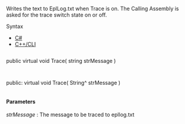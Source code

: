 Writes the text to EplLog.txt when Trace is on. The Calling Assembly is asked for the trace switch state on or off.

Syntax

* [C#](#i-syntax-CS)
* [C++/CLI](#i-syntax-CPP2005)

```
```
public virtual void Trace( 
   string strMessage
)
```
```

```
```
public:
virtual void Trace( 
   String^ strMessage
)
```
```

#### Parameters

*strMessage*
:   The message to be traced to epllog.txt


